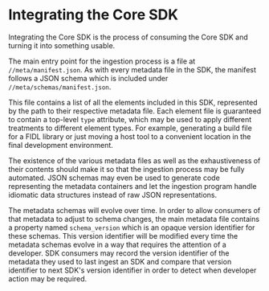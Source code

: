 # Integrating the Core SDK

Integrating the Core SDK is the process of consuming the Core SDK and turning
it into something usable.

The main entry point for the ingestion process is a file at
`//meta/manifest.json`.
As with every metadata file in the SDK, the manifest follows a JSON schema which
is included under `//meta/schemas/manifest.json`.

This file contains a list of all the elements included in this SDK, represented
by the path to their respective metadata file.
Each element file is guaranteed to contain a top-level `type` attribute, which
may be used to apply different treatments to different element types. For example,
generating a build file for a FIDL library or just moving a host tool to a
convenient location in the final development environment.

The existence of the various metadata files as well as the exhaustiveness of
their contents should make it so that the ingestion process may be fully
automated.
JSON schemas may even be used to generate code representing the metadata
containers and let the ingestion program handle idiomatic data structures
instead of raw JSON representations.

The metadata schemas will evolve over time.
In order to allow consumers of that metadata to adjust to schema changes, the
main metadata file contains a property named `schema_version` which is an opaque
version identifier for these schemas.
This version identifier will be modified every time the metadata schemas evolve
in a way that requires the attention of a developer.
SDK consumers may record the version identifier of the metadata they used to last
ingest an SDK and compare that version identifier to next SDK's version
identifier in order to detect when developer action may be required.


